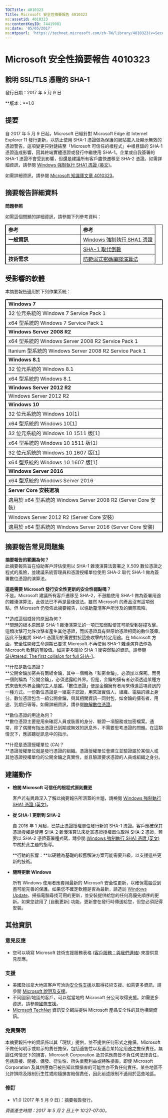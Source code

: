 ```yaml
---
TOCTitle: 4010323
Title: Microsoft 安全性摘要報告 4010323
ms:assetid: 4010323
ms:contentKeyID: 74419981
ms:date: '05/05/2017'
ms:mtpsurl: 'https://technet.microsoft.com/zh-TW/library/4010323(v=Security.10)'
---
```


Microsoft 安全性摘要報告 4010323
================================

說明 SSL/TLS 憑證的 SHA-1
-------------------------

發行日期：2017 年 5 月 9 日

**版本：**1.0

提要
----

<span id="sectionToggle0"></span>
自 2017 年 5 月 9 日起，Microsoft 已經針對 Microsoft Edge 和 Internet Explorer 11 發行更新，以防止使用 SHA-1 憑證做為保護的網站載入及顯示無效的憑證警告。這項變更只對鏈結至「Microsoft 可信任的根程式」中根目錄的 SHA-1 憑證造成影響，因其終端實體憑證或發行中繼使用 SHA-1。企業或自我簽署的 SHA-1 憑證不會受到影響，但還是建議所有客戶盡快遷移至 SHA-2 憑證。如需詳細資訊，請參閱 [Windows 強制執行 SHA1 憑證 (英文)](https://aka.ms/sha1)。

如需詳細資訊，請參閱 [Microsoft 知識庫文章 4010323](https://support.microsoft.com/zh-tw/kb/4010323)。

摘要報告詳細資料
----------------

<span id="sectionToggle1"></span>
**問題參照**

如需這個問題的詳細資訊，請參閱下列參考資料：

 
<table style="border:1px solid black;">
<colgroup>
<col width="50%" />
<col width="50%" />
</colgroup>
<tbody>
<tr class="odd">
<td style="border:1px solid black;"><strong>参考</strong></td>
<td style="border:1px solid black;"><strong>参考</strong></td>
</tr>
<tr class="even">
<td style="border:1px solid black;"><strong>一般資訊</strong></td>
<td style="border:1px solid black;"><a href="https://aka.ms/sha1">Windows 強制執行 SHA1 憑證</a></td>
</tr>
<tr class="odd">
<td style="border:1px solid black;"><br />
</td>
<td style="border:1px solid black;"><a href="https://blogs.windows.com/msedgedev/2016/11/18/countdown-to-sha-1-deprecation/">SHA-1 取代倒數</a></td>
</tr>
<tr class="even">
<td style="border:1px solid black;"><strong>技術需求</strong></td>
<td style="border:1px solid black;"><a href="https://technet.microsoft.com/zh-tw/library/dn375961.aspx">防範弱式密碼編譯演算法</a></td>
</tr>
</tbody>
</table>
  
受影響的軟體  
------------
  
<span id="sectionToggle2"></span>
本摘要報告適用於下列作業系統：

 
<table style="border:1px solid black;">
<colgroup>
<col width="100%" />
</colgroup>
<tbody>
<tr class="odd">
<td style="border:1px solid black;"><strong>Windows 7</strong></td>
</tr>
<tr class="even">
<td style="border:1px solid black;">32 位元系統的 Windows 7 Service Pack 1</td>
</tr>
<tr class="odd">
<td style="border:1px solid black;">x64 型系統的 Windows 7 Service Pack 1</td>
</tr>
<tr class="even">
<td style="border:1px solid black;"><strong>Windows Server 2008 R2</strong></td>
</tr>
<tr class="odd">
<td style="border:1px solid black;">x64 型系統的 Windows Server 2008 R2 Service Pack 1</td>
</tr>
<tr class="even">
<td style="border:1px solid black;">Itanium 型系統的 Windows Server 2008 R2 Service Pack 1</td>
</tr>
<tr class="odd">
<td style="border:1px solid black;"><strong>Windows 8.1</strong></td>
</tr>
<tr class="even">
<td style="border:1px solid black;">32 位元系統的 Windows 8.1</td>
</tr>
<tr class="odd">
<td style="border:1px solid black;">x64 型系統的 Windows 8.1</td>
</tr>
<tr class="even">
<td style="border:1px solid black;"><strong>Windows Server 2012 R2</strong></td>
</tr>
<tr class="odd">
<td style="border:1px solid black;">Windows Server 2012 R2</td>
</tr>
<tr class="even">
<td style="border:1px solid black;"><strong>Windows 10</strong></td>
</tr>
<tr class="odd">
<td style="border:1px solid black;">32 位元系統的 Windows 10[1]</td>
</tr>
<tr class="even">
<td style="border:1px solid black;">x64 型系統的 Windows 10[1]</td>
</tr>
<tr class="odd">
<td style="border:1px solid black;">32 位元系統的 Windows 10 1511 版[1]</td>
</tr>
<tr class="even">
<td style="border:1px solid black;">x64 型系統的 Windows 10 1511 版[1]</td>
</tr>
<tr class="odd">
<td style="border:1px solid black;">32 位元系統的 Windows 10 1607 版[1]</td>
</tr>
<tr class="even">
<td style="border:1px solid black;">x64 型系統的 Windows 10 1607 版[1]</td>
</tr>
<tr class="odd">
<td style="border:1px solid black;"><strong>Windows Server 2016</strong></td>
</tr>
<tr class="even">
<td style="border:1px solid black;">x64 型系統的 Windows Server 2016</td>
</tr>
<tr class="odd">
<td style="border:1px solid black;"><strong>Server Core 安裝選項</strong></td>
</tr>
<tr class="even">
<td style="border:1px solid black;">適用於 x64 型系統的 Windows Server 2008 R2 (Server Core 安裝)</td>
</tr>
<tr class="odd">
<td style="border:1px solid black;">Windows Server 2012 R2 (Server Core 安裝)</td>
</tr>
<tr class="even">
<td style="border:1px solid black;">適用於 x64 型系統的 Windows Server 2016 (Server Core 安裝)</td>
</tr>
</tbody>
</table>
  
摘要報告常見問題集  
------------------
  
<span id="sectionToggle3"></span>
**摘要報告的範圍為何？**  
此摘要報告旨在協助客戶評估使用以 SHA-1 雜湊演算法簽署之 X.509 數位憑證之程式的風險，並建議系統管理員和憑證授權單位使用 SHA-2 取代 SHA-1 做為簽署數位憑證的演算法。
  
**這是需要 Microsoft 發行安全性更新的安全性弱點嗎？**  
不是。Microsoft 建議所有客戶遷移至 SHA-2，不鼓勵使用 SHA-1 做為簽署用途的雜湊演算法，此做法已不再是最佳做法。雖然 Microsoft 的產品沒有這項弱點，但 Microsoft 仍發佈此摘要報告，以協助釐清客戶所涉及的實際風險。
  
**造成這個威脅的原因為何？  
**問題的根本原因是 SHA-1 雜湊演算法的一項已知弱點使其可能受到碰撞攻擊。這類攻擊可允許攻擊者產生其他憑證，而該憑證具有與原始憑證相同的數位簽章。因此不鼓勵將 SHA-1 憑證用於需要對抗這些攻擊的特定用途。在 Microsoft 方面，安全性開發生命週期已要求 Microsoft 不再使用 SHA-1 雜湊演算法作為 Microsoft 軟體的預設值。如需更多關於 SHA-1 衝突弱點的資訊，請參閱 [SHAttered: The first collision for full SHA-1](http://shattered.io/)。
  
**什麼是數位憑證？  
**公開金鑰加密共有兩組金鑰，其中一個稱為「私密金鑰」，必須加以保密。而另一個則稱為「公開金鑰」，必須透露給外界。但是，金鑰的擁有者必須透過某種方式來告知外界金鑰的主人是誰。「數位憑證」便是金鑰擁有者用來傳達這項資訊的一種方式。一份數位憑證是一組電子認證，用來證實個人、組織、電腦的線上身分。數位憑證包含一組公開金鑰，與其相關資訊一同封包，如金鑰的擁有者、用途、到期日等等。如需詳細資訊，請參閱[瞭解數位憑證](https://technet.microsoft.com/zh-tw/library/bb123848(v=exchg.65).aspx)。
  
**數位憑證的用途為何？  
**數位憑證主要是用來確認人員或裝置的身分、驗證一項服務或加密檔案。通常，除了偶爾有指出憑證已到期或無效的訊息外，不需要思考憑證的問題。在這類情況下，應該聽從訊息中的指示。
  
**什麼是憑證授權單位 (CA)？  
**憑證授權單位就是發行憑證的組織。憑證授權單位會建立並驗證屬於某個人或其他憑證授權單位的公開金鑰之真實性，並且驗證要求憑證的人員或組織之身分。
  
建議動作  
--------
  
<span id="sectionToggle4"></span>
-   **檢閱 Microsoft 可信任的根程式原則變更**
  
    客戶若有興趣深入了解此摘要報告所涵蓋的主題，請檢閱 [Windows 強制執行 SHA1 憑證 (英文)](https://aka.ms/sha1)。
  
-   **從 SHA-1 更新到 SHA-2**
  
    自 2016 年 1 月起，已禁止憑證授權單位發行新的 SHA-1 憑證。客戶應確保其憑證授權是使用 SHA-2 雜湊演算法來從其憑證授權單位取得 SHA-2 憑證。若要以 SHA-2 憑證簽署程式碼，請參閱 [Windows 強制執行 SHA1 憑證 (英文)](https://aka.ms/sha1) 中關於此主題的指導。
  
    **行動的影響：**以硬體為基礎的較舊解決方案可能需要升級，以支援這些更新的技術。
  
-   **隨時更新 Windows**
  
    所有 Windows 使用者應套用最新的 Microsoft 安全性更新，以確保電腦受到盡可能完善的保護。如果您不確定軟體是否為最新，請造訪 [Windows Update](http://windowsupdate.microsoft.com/)，掃描電腦尋找可用的更新，並安裝提供給您的任何高優先順序的更新。如果您啟用了 \[自動更新\] 功能，更新會在發行時傳送給您，但您必須記得安裝。
  
其他資訊  
--------
  
<span id="sectionToggle5"></span>
### 意見反應
  
-   您可以填寫 Microsoft 技術支援服務表格 ([客戶服務：與我們連絡](http://support.microsoft.com/zh-tw/kb/?scid=sw;en;1257&amp;showpage=1&amp;ws=technet&amp;sd=tech)) 來提供意見反應。
  
### 支援
  
-   美國及加拿大地區客戶可洽詢[安全性支援](http://go.microsoft.com/fwlink/?linkid=21131)以取得技術支援。如需更多資訊，請參閱 [Microsoft 說明及支援](http://support.microsoft.com/zh-tw/)。  
-   不同國家/地區的客戶，可以從當地的 Microsoft 分公司取得支援。如需更多資訊，請參閱[國際支援](http://go.microsoft.com/fwlink/?linkid=21155)。  
-   [Microsoft TechNet](http://go.microsoft.com/fwlink/?linkid=21132) 資訊安全網站提供 Microsoft 產品安全性的其他相關資訊。
  
### 免責聲明
  
本摘要報告中的資訊係以其「現狀」提供，並不提供任何形式之擔保。Microsoft 不做任何明示或默示的責任擔保，包括適售性以及適合某特定用途之擔保責任。無論任何情況下的損害，Microsoft Corporation 及其供應商皆不負任何法律責任，包括直接、間接、偶發、衍生性、所失業務利益或特殊損害。即使 Microsoft Corporation 及其供應商已被告知此類損害的可能性亦不負任何責任。某些地區不允許排除及限制衍生性或附隨損害賠償責任，因此前述限制不適用於這些地區。
  
### 修訂
  
-   V1.0 (2017 年 5 月 9 日)：摘要報告發行。
  
*頁面產生時間：2017 年 5 月 2 日上午 10:27-07:00。*
